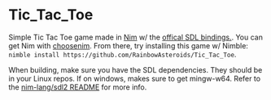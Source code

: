 # Tic\_Tac\_Toe
Simple Tic Tac Toe game made in [Nim](https://nim-lang.org) w/ the 
[offical SDL bindings.](https://github.com/nim-lang/sdl2).
You can get Nim with [choosenim](https://github.com/dom96/choosenim). From
there, try installing this game w/ Nimble:
`nimble install https://github.com/RainbowAsteroids/Tic_Tac_Toe`. 

When building, make sure you have the SDL dependencies. They should be in your
Linux repos. If on windows, makes sure to get mingw-w64. Refer to the
[nim-lang/sdl2 README](https://github.com/nim-lang/sdl2/blob/master/README.md) for more info.
